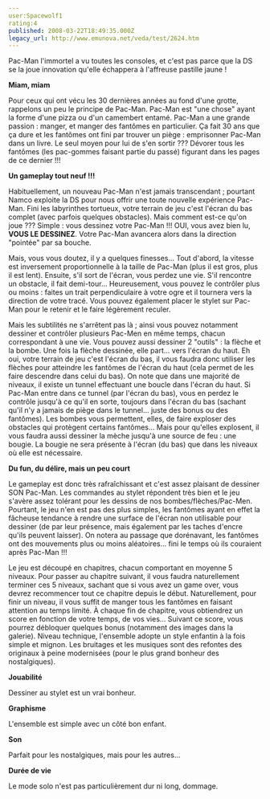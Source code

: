 ```yaml
---
user:Spacewolf1
rating:4
published: 2008-03-22T18:49:35.000Z
legacy_url: http://www.emunova.net/veda/test/2624.htm
---
```

Pac-Man l'immortel a vu toutes les consoles, et c'est pas parce que la DS se la joue innovation qu'elle échappera à l'affreuse pastille jaune !  

  

**Miam, miam**  

Pour ceux qui ont vécu les 30 dernières années au fond d'une grotte, rappelons un peu le principe de Pac-Man. Pac-Man est "une chose" ayant la forme d'une pizza ou d'un camembert entamé. Pac-Man a une grande passion : manger, et manger des fantômes en particulier. Ça fait 30 ans que ça dure et les fantômes ont fini par trouver un piège : emprisonner Pac-Man dans un livre. Le seul moyen pour lui de s'en sortir ??? Dévorer tous les fantômes (les pac-gommes faisant partie du passé) figurant dans les pages de ce dernier !!!  

  

**Un gameplay tout neuf !!!**  

Habituellement, un nouveau Pac-Man n'est jamais transcendant ; pourtant Namco exploite la DS pour nous offrir une toute nouvelle expérience Pac-Man. Fini les labyrinthes tortueux, votre terrain de jeu c'est l'écran du bas complet (avec parfois quelques obstacles). Mais comment est-ce qu'on joue ??? Simple : vous dessinez votre Pac-Man !!! OUI, vous avez bien lu, **VOUS LE DESSINEZ**. Votre Pac-Man avancera alors dans la direction "pointée" par sa bouche.  

Mais, vous vous doutez, il y a quelques finesses... Tout d'abord, la vitesse est inversement proportionnelle à la taille de Pac-Man (plus il est gros, plus il est lent). Ensuite, s'il sort de l'écran, vous perdez une vie. S'il rencontre un obstacle, il fait demi-tour... Heureusement, vous pouvez le contrôler plus ou moins : faites un trait perpendiculaire à votre ogre et il tournera vers la direction de votre tracé. Vous pouvez également placer le stylet sur Pac-Man pour le retenir et le faire légèrement reculer.  

Mais les subtilités ne s'arrêtent pas là ; ainsi vous pouvez notamment dessiner et contrôler plusieurs Pac-Men en même temps, chacun correspondant à une vie. Vous pouvez aussi dessiner 2 "outils" : la flèche et la bombe. Une fois la flèche dessinée, elle part... vers l'écran du haut. Eh oui, votre terrain de jeu c'est l'écran du bas, il vous faudra donc utiliser les flèches pour atteindre les fantômes de l'écran du haut (cela permet de les faire descendre dans celui du bas). On note que dans une majorité de niveaux, il existe un tunnel effectuant une boucle dans l'écran du haut. Si Pac-Man entre dans ce tunnel (par l'écran du bas), vous en perdez le contrôle jusqu'à ce qu'il en sorte, toujours dans l'écran du bas (sachant qu'il n'y a jamais de piège dans le tunnel... juste des bonus ou des fantômes). Les bombes vous permettent, elles, de faire exploser des obstacles qui protègent certains fantômes... Mais pour qu'elles explosent, il vous faudra aussi dessiner la mèche jusqu'à une source de feu : une bougie. La bougie ne sera présente à l'écran (du bas) que dans les niveaux où elle est nécessaire.  

  

**Du fun, du délire, mais un peu court**  

Le gameplay est donc très rafraîchissant et c'est assez plaisant de dessiner SON Pac-Man. Les commandes au stylet répondent très bien et le jeu s'avère assez tolérant pour les dessins de nos bombes/flèches/Pac-Men. Pourtant, le jeu n'en est pas des plus simples, les fantômes ayant en effet la fâcheuse tendance à rendre une surface de l'écran non utilisable pour dessiner (de par leur présence, mais également par les taches d'encre qu'ils peuvent laisser). On notera au passage que dorénavant, les fantômes ont des mouvements plus ou moins aléatoires... fini le temps où ils couraient après Pac-Man !!!  

Le jeu est découpé en chapitres, chacun comportant en moyenne 5 niveaux. Pour passer au chapitre suivant, il vous faudra naturellement terminer ces 5 niveaux, sachant que si vous avez un game over, vous devrez recommencer tout ce chapitre depuis le début. Naturellement, pour finir un niveau, il vous suffit de manger tous les fantômes en faisant attention au temps limité. À chaque fin de chapitre, vous obtiendrez un score en fonction de votre temps, de vos vies... Suivant ce score, vous pourrez débloquer quelques bonus (notamment des images dans la galerie). Niveau technique, l'ensemble adopte un style enfantin à la fois simple et mignon. Les bruitages et les musiques sont des refontes des originaux à peine modernisées (pour le plus grand bonheur des nostalgiques).  

  

  

**Jouabilité**  

Dessiner au stylet est un vrai bonheur.  

**Graphisme**  

L'ensemble est simple avec un côté bon enfant.  

**Son**  

Parfait pour les nostalgiques, mais pour les autres...  

**Durée de vie**  

Le mode solo n'est pas particulièrement dur ni long, dommage.